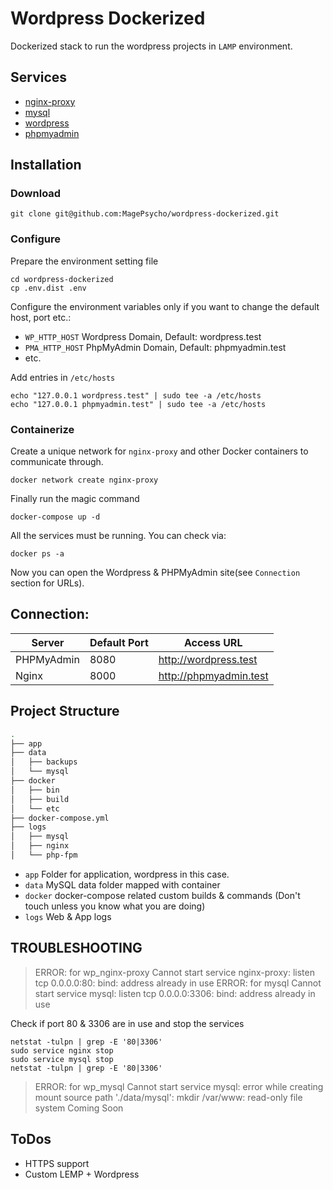 # Wordpress Dockerized
Dockerized stack to run the wordpress projects in `LAMP` environment.

## Services
- [nginx-proxy](https://hub.docker.com/r/jwilder/nginx-proxy)
- [mysql](https://hub.docker.com/_/mysql)
- [wordpress](https://hub.docker.com/_/wordpress)
- [phpmyadmin](https://hub.docker.com/r/phpmyadmin/phpmyadmin)

## Installation
### Download  
```
git clone git@github.com:MagePsycho/wordpress-dockerized.git
```

### Configure  
Prepare the environment setting file 
```
cd wordpress-dockerized
cp .env.dist .env
```

Configure the environment variables only if you want to change the default host, port etc.:
- `WP_HTTP_HOST` Wordpress Domain, Default: wordpress.test
- `PMA_HTTP_HOST` PhpMyAdmin Domain, Default: phpmyadmin.test
- etc.

Add entries in `/etc/hosts`
```
echo "127.0.0.1 wordpress.test" | sudo tee -a /etc/hosts
echo "127.0.0.1 phpmyadmin.test" | sudo tee -a /etc/hosts
```

### Containerize  
Create a unique network for `nginx-proxy` and other Docker containers to communicate through.
```
docker network create nginx-proxy
```

Finally run the magic command
```
docker-compose up -d
```

All the services must be running. You can check via:
```
docker ps -a
```
Now you can open the Wordpress & PHPMyAdmin site(see `Connection` section for URLs).

## Connection:

| Server     | Default Port | Access URL|
|------------|------| -------------- |
| PHPMyAdmin | 8080 | http://wordpress.test |
| Nginx      | 8000 | http://phpmyadmin.test |


## Project Structure
```bash
.
├── app
├── data
│   ├── backups
│   └── mysql
├── docker
│   ├── bin
│   ├── build
│   └── etc
├── docker-compose.yml
├── logs
│   ├── mysql
│   ├── nginx
│   └── php-fpm

```

- `app` Folder for application, wordpress in this case.
- `data` MySQL data folder mapped with container
- `docker` docker-compose related custom builds & commands (Don't touch unless you know what you are doing)
- `logs` Web & App logs

## TROUBLESHOOTING
> ERROR: for wp_nginx-proxy  Cannot start service nginx-proxy: listen tcp 0.0.0.0:80: bind: address already in use
> ERROR: for mysql  Cannot start service mysql: listen tcp 0.0.0.0:3306: bind: address already in use

Check if port 80 & 3306 are in use and stop the services
```
netstat -tulpn | grep -E '80|3306'
sudo service nginx stop
sudo service mysql stop
netstat -tulpn | grep -E '80|3306'
```

> ERROR: for wp_mysql  Cannot start service mysql: error while creating mount source path './data/mysql': mkdir /var/www: read-only file system
Coming Soon

## ToDos
- HTTPS support
- Custom LEMP + Wordpress
